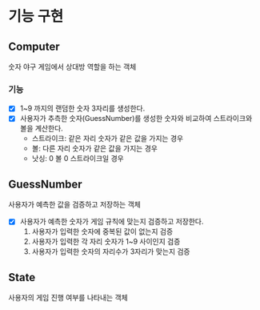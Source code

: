 # 기능 구현

## Computer
숫자 야구 게임에서 상대방 역할을 하는 객체

### 기능
- [x] 1~9 까지의 랜덤한 숫자 3자리를 생성한다.
- [x] 사용자가 추측한 숫자(GuessNumber)를 생성한 숫자와 비교하여 스트라이크와 볼을 계산한다.
  - 스트라이크: 같은 자리 숫자가 같은 값을 가지는 경우
  - 볼: 다른 자리 숫자가 같은 값을 가지는 경우
  - 낫싱: 0 볼 0 스트라이크일 경우

## GuessNumber 
사용자가 예측한 값을 검증하고 저장하는 객체

- [x] 사용자가 예측한 숫자가 게임 규칙에 맞는지 검증하고 저장한다.
  1. 사용자가 입력한 숫자에 중복된 값이 없는지 검증
  2. 사용자가 입력한 각 자리 숫자가 1~9 사이인지 검증
  3. 사용자가 입력한 숫자의 자리수가 3자리가 맞는지 검증

## State
사용자의 게임 진행 여부를 나타내는 객체



